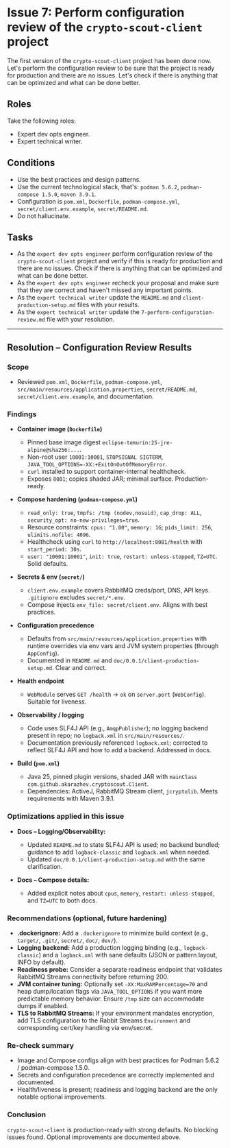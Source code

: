 # Issue 7: Perform configuration review of the `crypto-scout-client` project

The first version of the `crypto-scout-client` project has been done now. Let's perform the configuration review to be
sure that the project is ready for production and there are no issues. Let's check if there is anything that can be
optimized and what can be done better.

## Roles

Take the following roles:

- Expert dev opts engineer.
- Expert technical writer.

## Conditions

- Use the best practices and design patterns.
- Use the current technological stack, that's: `podman 5.6.2`, `podman-compose 1.5.0`, `maven 3.9.1`.
- Configuration is `pom.xml`, `Dockerfile`, `podman-compose.yml`, `secret/client.env.example`, `secret/README.md`.
- Do not hallucinate.

## Tasks

- As the `expert dev opts engineer` perform configuration review of the `crypto-scout-client` project and verify if this
  is ready for production and there are no issues. Check if there is anything that can be optimized and what can be done
  better.
- As the `expert dev opts engineer` recheck your proposal and make sure that they are correct and haven't missed any
  important points.
- As the `expert technical writer` update the `README.md` and `client-production-setup.md` files with your results.
- As the `expert technical writer` update the `7-perform-configuration-review.md` file with your resolution.

---

## Resolution – Configuration Review Results

### Scope

- Reviewed `pom.xml`, `Dockerfile`, `podman-compose.yml`, `src/main/resources/application.properties`,
  `secret/README.md`, `secret/client.env.example`, and documentation.

### Findings

- **Container image (`Dockerfile`)**
    - Pinned base image digest `eclipse-temurin:25-jre-alpine@sha256:...`.
    - Non-root user `10001:10001`, `STOPSIGNAL SIGTERM`, `JAVA_TOOL_OPTIONS=-XX:+ExitOnOutOfMemoryError`.
    - `curl` installed to support container-internal healthcheck.
    - Exposes `8081`; copies shaded JAR; minimal surface. Production-ready.

- **Compose hardening (`podman-compose.yml`)**
    - `read_only: true`, `tmpfs: /tmp (nodev,nosuid)`, `cap_drop: ALL`, `security_opt: no-new-privileges=true`.
    - Resource constraints: `cpus: "1.00"`, `memory: 1G`; `pids_limit: 256`, `ulimits.nofile: 4096`.
    - Healthcheck using `curl` to `http://localhost:8081/health` with `start_period: 30s`.
    - `user: "10001:10001"`, `init: true`, `restart: unless-stopped`, `TZ=UTC`. Solid defaults.

- **Secrets & env (`secret/`)**
    - `client.env.example` covers RabbitMQ creds/port, DNS, API keys. `.gitignore` excludes `secret/*.env`.
    - Compose injects `env_file: secret/client.env`. Aligns with best practices.

- **Configuration precedence**
    - Defaults from `src/main/resources/application.properties` with runtime overrides via env vars and JVM system
      properties (through `AppConfig`).
    - Documented in `README.md` and `doc/0.0.1/client-production-setup.md`. Clear and correct.

- **Health endpoint**
    - `WebModule` serves `GET /health` -> `ok` on `server.port` (`WebConfig`). Suitable for liveness.

- **Observability / logging**
    - Code uses SLF4J API (e.g., `AmqpPublisher`); no logging backend present in repo; no `logback.xml` in
      `src/main/resources/`.
    - Documentation previously referenced `logback.xml`; corrected to reflect SLF4J API and how to add a backend.
      Addressed in docs.

- **Build (`pom.xml`)**
    - Java 25, pinned plugin versions, shaded JAR with `mainClass` `com.github.akarazhev.cryptoscout.Client`.
    - Dependencies: ActiveJ, RabbitMQ Stream client, `jcryptolib`. Meets requirements with Maven 3.9.1.

### Optimizations applied in this issue

- **Docs – Logging/Observability:**
    - Updated `README.md` to state SLF4J API is used; no backend bundled; guidance to add `logback-classic` and
      `logback.xml` when needed.
    - Updated `doc/0.0.1/client-production-setup.md` with the same clarification.

- **Docs – Compose details:**
    - Added explicit notes about `cpus`, `memory`, `restart: unless-stopped`, and `TZ=UTC` to both docs.

### Recommendations (optional, future hardening)

- **.dockerignore:** Add a `.dockerignore` to minimize build context (e.g., `target/`, `.git/`, `secret/`, `doc/`,
  `dev/`).
- **Logging backend:** Add a production logging binding (e.g., `logback-classic`) and a `logback.xml` with sane
  defaults (JSON or pattern layout, INFO by default).
- **Readiness probe:** Consider a separate readiness endpoint that validates RabbitMQ Streams connectivity before
  returning 200.
- **JVM container tuning:** Optionally set `-XX:MaxRAMPercentage=70` and heap dump/location flags via
  `JAVA_TOOL_OPTIONS` if you want more predictable memory behavior. Ensure `/tmp` size can accommodate dumps if enabled.
- **TLS to RabbitMQ Streams:** If your environment mandates encryption, add TLS configuration to the Rabbit Streams
  `Environment` and corresponding cert/key handling via env/secret.

### Re-check summary

- Image and Compose configs align with best practices for Podman 5.6.2 / podman-compose 1.5.0.
- Secrets and configuration precedence are correctly implemented and documented.
- Health/liveness is present; readiness and logging backend are the only notable optional improvements.

### Conclusion

`crypto-scout-client` is production-ready with strong defaults. No blocking issues found. Optional improvements are
documented above.